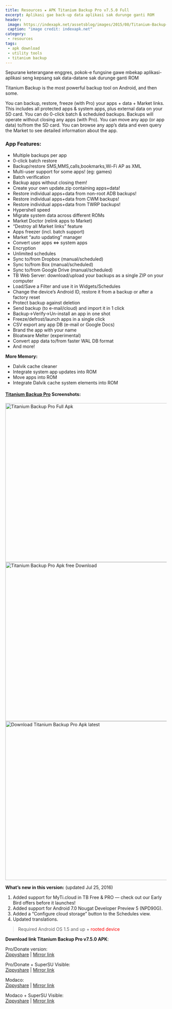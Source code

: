 ```yaml
---
title: Resources ★ APK Titanium Backup Pro v7.5.0 Full
excerpt: Aplikasi gae back-up data aplikasi sak durunge ganti ROM
header:
 image: https://indexapk.net/assetsblog/images/2015/08/Titanium-Backup-Pro.jpg
 caption: "image credit: indexapk.net"
category:
 - resources
tags:
 - apk download
 - utility tools
 - titanium backup
---
```

Sepurane keterangane enggres, pokok-e fungsine gawe mbekap aplikasi-aplikasi seng kepsang sak data-datane sak durunge ganti ROM

<p>Titanium Backup is the most powerful backup tool on Android, and then some.</p>
<p>You can backup, restore, freeze (with Pro) your apps + data + Market links. This includes all protected apps &amp; system apps, plus external data on your SD card. You can do 0-click batch &amp; scheduled backups. Backups will operate without closing any apps (with Pro). You can move any app (or app data) to/from the SD card. You can browse any app&#8217;s data and even query the Market to see detailed information about the app.</p>
<h3>App Features:</h3>
<ul>
<li>Multiple backups per app</li>
<li>0-click batch restore</li>
<li>Backup/restore SMS,MMS,calls,bookmarks,Wi-Fi AP as XML</li>
<li>Multi-user support for some apps! (eg: games)</li>
<li>Batch verification</li>
<li>Backup apps without closing them!</li>
<li>Create your own update.zip containing apps+data!</li>
<li>Restore individual apps+data from non-root ADB backups!</li>
<li>Restore individual apps+data from CWM backups!</li>
<li>Restore individual apps+data from TWRP backups!</li>
<li>Hypershell speed</li>
<li>Migrate system data across different ROMs</li>
<li>Market Doctor (relink apps to Market)</li>
<li>&#8220;Destroy all Market links&#8221; feature</li>
<li>Apps freezer (incl. batch support)</li>
<li>Market &#8220;auto updating&#8221; manager</li>
<li>Convert user apps &lt;=&gt; system apps</li>
<li>Encryption</li>
<li>Unlimited schedules</li>
<li>Sync to/from Dropbox (manual/scheduled)</li>
<li>Sync to/from Box (manual/scheduled)</li>
<li>Sync to/from Google Drive (manual/scheduled)</li>
<li>TB Web Server: download/upload your backups as a single ZIP on your computer</li>
<li>Load/Save a Filter and use it in Widgets/Schedules</li>
<li>Change the device&#8217;s Android ID, restore it from a backup or after a factory reset</li>
<li>Protect backup against deletion</li>
<li>Send backup (to e-mail/cloud) and import it in 1 click</li>
<li>Backup→Verify→Un-install an app in one shot</li>
<li>Freeze/defrost/launch apps in a single click</li>
<li>CSV export any app DB (e-mail or Google Docs)</li>
<li>Brand the app with your name</li>
<li>Bloatware Melter (experimental)</li>
<li>Convert app data to/from faster WAL DB format</li>
<li>And more!</li>
</ul>
<p><strong>More Memory:</strong></p>
<ul>
<li>Dalvik cache cleaner</li>
<li>Integrate system app updates into ROM</li>
<li>Move apps into ROM</li>
<li>Integrate Dalvik cache system elements into ROM</li>
</ul>
<h4><a title="Titanium Backup Pro" href="http://mi.knoacc.org/Titanium-Backup-Pro-APK-donlot">Titanium Backup Pro</a> Screenshots:</h4>
<p><img class="aligncenter size-full wp-image-4577" src="https://indexapk.net/assetsblog/images/2015/08/Titanium-Backup-Pro-Full-Apk.jpg" alt="Titanium Backup Pro Full Apk" width="560" height="495" /> <img class="aligncenter size-full wp-image-4578" src="https://indexapk.net/assetsblog/images/2015/08/Titanium-Backup-Pro-Apk-free-Download.jpg" alt="Titanium Backup Pro Apk free Download" width="560" height="495" /> <img class="aligncenter size-full wp-image-4579" src="https://indexapk.net/assetsblog/images/2015/08/Download-Titanium-Backup-Pro-Apk-latest.jpg" alt="Download Titanium Backup Pro Apk latest" width="560" height="495" /></p>
<p><strong>What&#8217;s new in this version:</strong> (updated Jul 25, 2016)</p>
<ol>
<li>Added support for MyTi.cloud in TB Free &#038; PRO — check out our Early Bird offers before it launches!</li>
<li>Added support for Android 7.0 Nougat Developer Preview 5 (NPD90G).</li>
<li>Added a &#8220;Configure cloud storage&#8221; button to the Schedules view.</li>
<li>Updated translations.</li>
</ol>
<blockquote><p>Required Android OS 1.5 and up + <span style="color: #ff0000;">rooted device</span></p></blockquote>
 
<p><strong>Download link Titanium Backup Pro v7.5.0 APK</strong>:</p>
<p>Pro/Donate version:<br />
<a href="http://www26.zippyshare.com/v/W7Ro9fCa/file.html" rel="nofollow" class="btn btn-warning btn-xs" title="Download from Zippyshare" target="_blank"><span class="fa fa-download"></span> Zippyshare</a> | <a href="https://userscloud.com/v09ybvoo6knq" rel="nofollow" class="btn btn-info btn-xs" title="Download from Mirror link" target="_blank"><span class="fa fa-download"></span> Mirror link</a></p>
<p>Pro/Donate + SuperSU Visible:<br />
<a href="http://www26.zippyshare.com/v/AB5Y1gLS/file.html" rel="nofollow" class="btn btn-warning btn-xs" title="Download from Zippyshare" target="_blank"><span class="fa fa-download"></span> Zippyshare</a> | <a href="https://userscloud.com/74a71nhxc7mi" rel="nofollow" class="btn btn-info btn-xs" title="Download from Mirror link" target="_blank"><span class="fa fa-download"></span> Mirror link</a></p>
<p>Modaco:<br />
<a href="http://www26.zippyshare.com/v/x3yD1afA/file.html" rel="nofollow" class="btn btn-warning btn-xs" title="Download from Zippyshare" target="_blank"><span class="fa fa-download"></span> Zippyshare</a> | <a href="https://userscloud.com/e5eoj8uw9ps0" rel="nofollow" class="btn btn-info btn-xs" title="Download from Mirror link" target="_blank"><span class="fa fa-download"></span> Mirror link</a></p>
<p>Modaco + SuperSU Visible:<br />
<a href="http://www26.zippyshare.com/v/Witm0Rwp/file.html" rel="nofollow" class="btn btn-warning btn-xs" title="Download from Zippyshare" target="_blank"><span class="fa fa-download"></span> Zippyshare</a> | <a href="https://userscloud.com/iy4g8m3bh1aw" rel="nofollow" class="btn btn-info btn-xs" title="Download from Mirror link" target="_blank"><span class="fa fa-download"></span> Mirror link</a></p>
